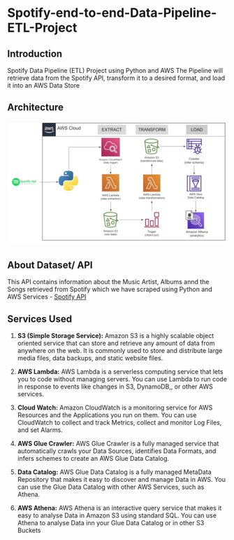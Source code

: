 # Spotify-end-to-end-Data-Pipeline-ETL-Project

## Introduction
Spotify Data Pipeline (ETL) Project using Python and AWS
The Pipeline will retrieve data from the Spotify API, transform it to a desired format, and load it into an AWS Data Store

## Architecture
![Architecture Diagram](https://github.com/Areyvansh/Spotify-end-to-end-Data-Pipeline-ETL-Project/blob/main/Spotify-Project-Architecture-Diagram.jpg)

## About Dataset/ API
This API contains information about the Music Artist, Albums annd the Songs retrieved from Spotify which we have scraped using Python and AWS Services - [Spotify API](https://developer.spotify.com/documentation/web-api)

## Services Used
1. **S3 (Simple Storage Service):** Amazon S3 is a highly scalable object oriented service that can store and retrieve any amount of data from anywhere on the web. It is commonly used to store and distribute large media files, data backups, and static website files.
  
2. **AWS Lambda:** AWS Lambda is a serverless computing service that lets you to code without managing servers. You can use Lambda to run code in response to events like changes in S3, DynamoDB,, or other AWS services.

3. **Cloud Watch:** Amazon CloudWatch is a monitoring service for AWS Resources and the Applications you run on them. You can use CloudWatch to collect and track Metrics, collect and monitor Log Files, and set Alarms.

4. **AWS Glue Crawler:** AWS Glue Crawler is a fully managed service that automatically crawls your Data Sources, identifies Data Formats, and infers schemes to create an AWS Glue Data Catalog.

5. **Data Catalog:** AWS Glue Data Catalog is a fully managed MetaData Repository that makes it easy to discover and manage Data in AWS. You can use the Glue Data Catalog with other AWS Services, such as Athena.

6. **AWS Athena:** AWS Athena is an interactive query service that makes it easy to analyse Data in Amazon S3 using standard SQL. You can use Athena to analyse Data inn your Glue Data Catalog or in other S3 Buckets    
